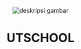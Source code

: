 <p align="center">
  <img src="URL_gambar" alt="deskripsi gambar" />
</p>

<h1 align="center">UTSCHOOL</h1>

